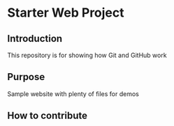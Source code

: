 # Starter Web Project

## Introduction

This repository is for showing how Git and GitHub work

## Purpose

Sample website with plenty of files for demos

## How to contribute